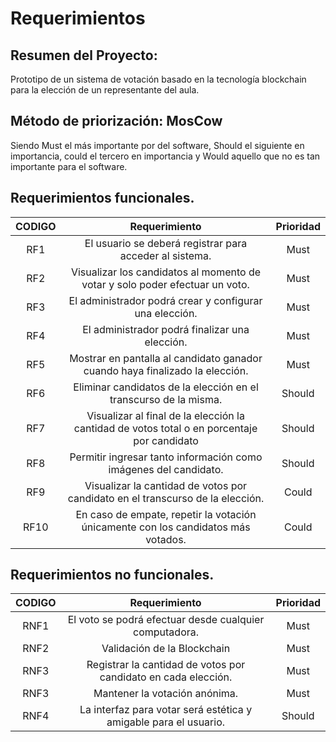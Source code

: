 # **Requerimientos** 

## **Resumen del Proyecto:** 

Prototipo de un sistema de votación basado en la tecnología blockchain para la elección de un representante del aula.

## **Método de priorización:** MosCow

Siendo Must el más importante por del software, Should el siguiente en importancia, could el tercero en importancia y Would aquello que no es tan importante para el software.


## **Requerimientos funcionales.**


|**CODIGO**|**Requerimiento**|**Prioridad**|
| :-: | :-: | :-: |
|RF1|El usuario se deberá registrar para acceder al sistema.|Must|
|RF2|Visualizar los candidatos al momento de votar y solo poder efectuar un voto.|Must|
|RF3|El administrador podrá crear y configurar una elección.|Must|
|RF4|El administrador podrá finalizar una elección.|Must|
|RF5|Mostrar en pantalla al candidato ganador cuando haya finalizado la elección.|Must|
|RF6|Eliminar candidatos de la elección en el transcurso de la misma.|Should|
|RF7|Visualizar al final de la elección la cantidad de votos total o en porcentaje por candidato|Should|
|RF8|Permitir ingresar tanto información como imágenes del candidato.|Should|
|RF9|Visualizar la cantidad de votos por candidato en el transcurso de la elección.|Could|
|RF10|En caso de empate, repetir la votación únicamente con los candidatos más votados. |Could|


## **Requerimientos no funcionales.**


|**CODIGO**|**Requerimiento**|**Prioridad**|
| :-: | :-: | :-: |
|RNF1|El voto se podrá efectuar desde cualquier computadora.|Must|
|RNF2|Validación de la Blockchain|Must|
|RNF3|Registrar la cantidad de votos por candidato en cada elección. |Must|
|RNF3|Mantener la votación anónima.|Must|
|RNF4|La interfaz para votar será estética y amigable para el usuario.|Should|
